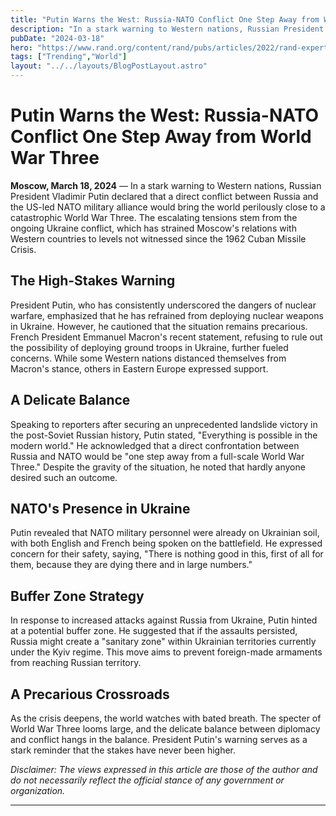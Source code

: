 ```yaml
---
title: "Putin Warns the West: Russia-NATO Conflict One Step Away from World War Three"
description: "In a stark warning to Western nations, Russian President Vladimir Putin declared that a direct conflict between Russia and the US-led NATO"
pubDate: "2024-03-18"
hero: "https://www.rand.org/content/rand/pubs/articles/2022/rand-experts-react-to-putins-latest-threatening-rhetoric/_jcr_content/par/blogpost.crop.868x455.ct.jpeg/1663868037314.jpeg"
tags: ["Trending","World"]
layout: "../../layouts/BlogPostLayout.astro"
---
```

# Putin Warns the West: Russia-NATO Conflict One Step Away from World War Three


**Moscow, March 18, 2024** — In a stark warning to Western nations, Russian President Vladimir Putin declared that a direct conflict between Russia and the US-led NATO military alliance would bring the world perilously close to a catastrophic World War Three. The escalating tensions stem from the ongoing Ukraine conflict, which has strained Moscow's relations with Western countries to levels not witnessed since the 1962 Cuban Missile Crisis.

## The High-Stakes Warning

President Putin, who has consistently underscored the dangers of nuclear warfare, emphasized that he has refrained from deploying nuclear weapons in Ukraine. However, he cautioned that the situation remains precarious. French President Emmanuel Macron's recent statement, refusing to rule out the possibility of deploying ground troops in Ukraine, further fueled concerns. While some Western nations distanced themselves from Macron's stance, others in Eastern Europe expressed support.

## A Delicate Balance

Speaking to reporters after securing an unprecedented landslide victory in the post-Soviet Russian history, Putin stated, "Everything is possible in the modern world." He acknowledged that a direct confrontation between Russia and NATO would be "one step away from a full-scale World War Three." Despite the gravity of the situation, he noted that hardly anyone desired such an outcome.

## NATO's Presence in Ukraine

Putin revealed that NATO military personnel were already on Ukrainian soil, with both English and French being spoken on the battlefield. He expressed concern for their safety, saying, "There is nothing good in this, first of all for them, because they are dying there and in large numbers."

## Buffer Zone Strategy

In response to increased attacks against Russia from Ukraine, Putin hinted at a potential buffer zone. He suggested that if the assaults persisted, Russia might create a "sanitary zone" within Ukrainian territories currently under the Kyiv regime. This move aims to prevent foreign-made armaments from reaching Russian territory.

## A Precarious Crossroads

As the crisis deepens, the world watches with bated breath. The specter of World War Three looms large, and the delicate balance between diplomacy and conflict hangs in the balance. President Putin's warning serves as a stark reminder that the stakes have never been higher.

*Disclaimer: The views expressed in this article are those of the author and do not necessarily reflect the official stance of any government or organization.*

---